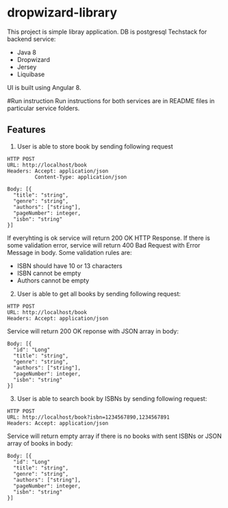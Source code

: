 # dropwizard-library

This project is simple libray application.
DB is postgresql
Techstack for backend service:
- Java 8
- Dropwizard
- Jersey
- Liquibase

UI is built using Angular 8.

#Run instruction
Run instructions for both services are in README files in particular service folders.

## Features
1. User is able to store book by sending following request
```
HTTP POST
URL: http://localhost/book
Headers: Accept: application/json
         Content-Type: application/json

Body: [{
  "title": "string",
  "genre": "string",
  "authors": ["string"],
  "pageNumber": integer,
  "isbn": "string"
}]
```

If everyhting is ok service will return 200 OK HTTP Response.
If there is some validation error, service will return 400 Bad Request with Error Message in body.
Some validation rules are: 
- ISBN should have 10 or 13 characters
- ISBN cannot be empty
- Authors cannot be empty

2. User is able to get all books by sending following request:
```
HTTP POST
URL: http://localhost/book
Headers: Accept: application/json
```

Service will return 200 OK reponse with JSON array in body:
```
Body: [{
  "id": "Long"
  "title": "string",
  "genre": "string",
  "authors": ["string"],
  "pageNumber": integer,
  "isbn": "string"
}]
```

3. User is able to search book by ISBNs by sending following request:
```
HTTP POST
URL: http://localhost/book?isbn=1234567890,1234567891
Headers: Accept: application/json
```

Service will return empty array if there is no books with sent ISBNs or JSON array of books in body:
```
Body: [{
  "id": "Long"
  "title": "string",
  "genre": "string",
  "authors": ["string"],
  "pageNumber": integer,
  "isbn": "string"
}]
```
